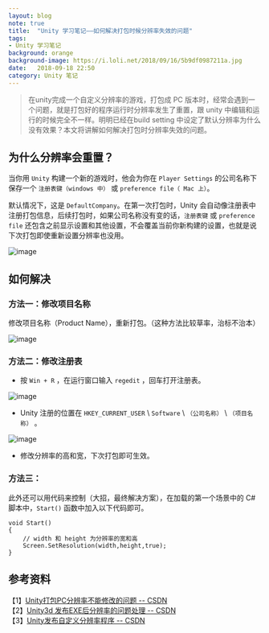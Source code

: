 ```yaml
---
layout: blog  
note: true  
title:  "Unity 学习笔记——如何解决打包时候分辨率失效的问题"  
tags:  
- Unity 学习笔记  
background: orange  
background-image: https://i.loli.net/2018/09/16/5b9df0987211a.jpg  
date:   2018-09-18 22:50   
category: Unity 笔记
---
```


>在unity完成一个自定义分辨率的游戏，打包成 PC 版本时，经常会遇到一个问题，就是打包好的程序运行时分辨率发生了重置，跟 unity 中编辑和运行的时候完全不一样。明明已经在build setting  中设定了默认分辨率为什么没有效果？本文将讲解如何解决打包时分辨率失效的问题。

## 为什么分辨率会重置？
当你用 `Unity` 构建一个新的游戏时，他会为你在 `Player Settings` 的公司名称下保存一个 `注册表键（windows 中）` 或 `preference file（ Mac 上）`。

默认情况下，这是 `DefaultCompany`。在第一次打包时，Unity 会自动像注册表中注册打包信息，后续打包时，如果公司名称没有变的话，`注册表键` 或 `preference  file` 还包含之前显示设置和其他设置，不会覆盖当前你新构建的设置，也就是说下次打包即使重新设置分辨率也没用。

![image](http://pf6qvqv35.bkt.clouddn.com/talk/20180918/20180907112244734.png)

## 如何解决
### 方法一：修改项目名称
修改项目名称（Product Name），重新打包。（这种方法比较草率，治标不治本）

![image](http://pf6qvqv35.bkt.clouddn.com/playersettings.png)

### 方法二：修改注册表
* 按 `Win + R` ，在运行窗口输入 `regedit` ，回车打开注册表。

![image](http://pf6qvqv35.bkt.clouddn.com/talk/20180918/run.png)

* Unity 注册的位置在 `HKEY_CURRENT_USER` \ `Software` \ `（公司名称）` \ `（项目名称）` 。

![image](http://pf6qvqv35.bkt.clouddn.com/talk/20180918/regedit.png)

* 修改分辨率的高和宽，下次打包即可生效。

### 方法三：
此外还可以用代码来控制（大招，最终解决方案），在加载的第一个场景中的 C# 脚本中，`Start()` 函数中加入以下代码即可。

```
void Start()
{
    // width 和 height 为分辨率的宽和高
    Screen.SetResolution(width,height,true);
}
```

## 参考资料
【1】[Unity打包PC分辨率不能修改的问题 -- CSDN](https://blog.csdn.net/gqj108/article/details/82493828)  
【2】[Unity3d 发布EXE后分辨率的问题处理 -- CSDN](https://blog.csdn.net/htwzl/article/details/79550541)  
【3】[Unity发布自定义分辨率程序 -- CSDN](https://blog.csdn.net/qq527703883/article/details/78064867)
